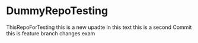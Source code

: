 # DummyRepoTesting
ThisRepoForTesting
this is a new upadte in this text
this is a second Commit
this is feature branch changes exam

